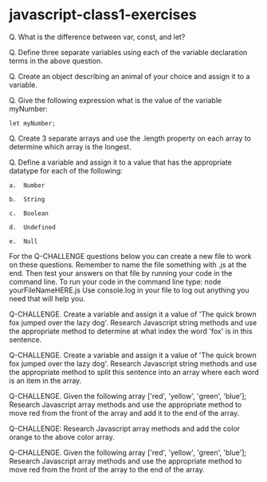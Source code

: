 # javascript-class1-exercises




Q.  What is the difference between var, const, and let?

Q.  Define three separate variables using each of the variable declaration terms in the above question.

Q.  Create an object describing an animal of your choice and assign it to a variable.

Q.  Give the following expression what is the value of the variable myNumber:

    let myNumber;


Q.  Create 3 separate arrays and use the .length property on each array to determine which array is the longest.
    


Q.  Define a variable and assign it to a value that has the appropriate datatype for each of the following:

    a.  Number

    b.  String

    c.  Boolean

    d.  Undefined

    e.  Null



For the Q-CHALLENGE questions below you can create a new file to work on these questions.  Remember to name the file something with .js at the end.  Then test your answers on that file by running your code in the command line.  To run your code in the command line type: node yourFileNameHERE.js   Use console.log in your file to log out anything you need that will help you. 


Q-CHALLENGE.  Create a variable and assign it a value of 'The quick brown fox jumped over the lazy dog'.  Research Javascript string methods and use the appropriate method to determine at what index the word 'fox' is in this sentence.


Q-CHALLENGE.  Create a variable and assign it a value of 'The quick brown fox jumped over the lazy dog'.  Research Javascript string methods and use the appropriate method to split this sentence into an array where each word is an item in the array.


Q-CHALLENGE. Given the following array ['red', 'yellow', 'green', 'blue']; Research Javascript array methods and use the appropriate method to move red from the front of the array and add it to the end of the array.


Q-CHALLENGE:  Research Javascript array methods and add the color orange to the above color array.


Q-CHALLENGE. Given the following array ['red', 'yellow', 'green', 'blue']; Research Javascript array methods and use the appropriate method to move red from the front of the array to the end of the array.
